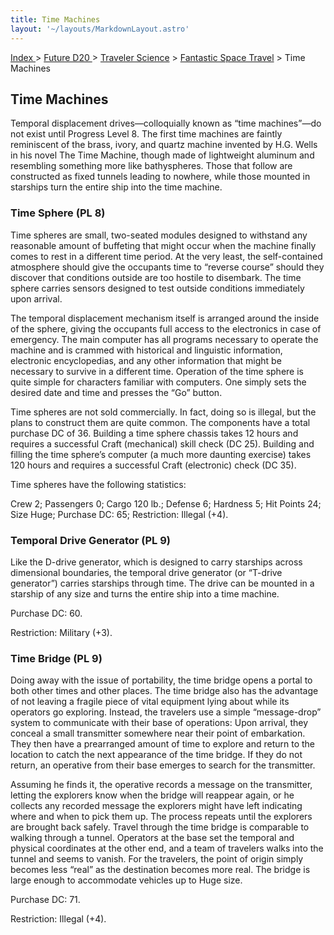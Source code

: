 ```yaml
---
title: Time Machines
layout: '~/layouts/MarkdownLayout.astro'
---
```


[ Index ](/) > [ Future D20 ](/future.d20.srd) > [Traveler Science](/future.d20.srd/traveler.science) > [Fantastic Space Travel](/future.d20.srd/traveler.science/fantastic.space.travel) > Time Machines

## Time Machines

Temporal displacement drives—colloquially known as “time machines”—do not
exist until Progress Level 8. The first time machines are faintly reminiscent
of the brass, ivory, and quartz machine invented by H.G. Wells in his novel
The Time Machine, though made of lightweight aluminum and resembling something
more like bathyspheres. Those that follow are constructed as fixed tunnels
leading to nowhere, while those mounted in starships turn the entire ship into
the time machine.

### Time Sphere (PL 8)

Time spheres are small, two-seated modules designed to withstand any
reasonable amount of buffeting that might occur when the machine finally comes
to rest in a different time period. At the very least, the self-contained
atmosphere should give the occupants time to “reverse course” should they
discover that conditions outside are too hostile to disembark. The time sphere
carries sensors designed to test outside conditions immediately upon arrival.

The temporal displacement mechanism itself is arranged around the inside of
the sphere, giving the occupants full access to the electronics in case of
emergency. The main computer has all programs necessary to operate the machine
and is crammed with historical and linguistic information, electronic
encyclopedias, and any other information that might be necessary to survive in
a different time. Operation of the time sphere is quite simple for characters
familiar with computers. One simply sets the desired date and time and presses
the “Go” button.

Time spheres are not sold commercially. In fact, doing so is illegal, but the
plans to construct them are quite common. The components have a total purchase
DC of 36. Building a time sphere chassis takes 12 hours and requires a
successful Craft (mechanical) skill check (DC 25). Building and filling the
time sphere’s computer (a much more daunting exercise) takes 120 hours and
requires a successful Craft (electronic) check (DC 35).

Time spheres have the following statistics:

Crew 2; Passengers 0; Cargo 120 lb.; Defense 6; Hardness 5; Hit Points 24;
Size Huge; Purchase DC: 65; Restriction: Illegal (+4).

### Temporal Drive Generator (PL 9)

Like the D-drive generator, which is designed to carry starships across
dimensional boundaries, the temporal drive generator (or “T-drive generator”)
carries starships through time. The drive can be mounted in a starship of any
size and turns the entire ship into a time machine.

Purchase DC: 60.

Restriction: Military (+3).

### Time Bridge (PL 9)

Doing away with the issue of portability, the time bridge opens a portal to
both other times and other places. The time bridge also has the advantage of
not leaving a fragile piece of vital equipment lying about while its operators
go exploring. Instead, the travelers use a simple “message-drop” system to
communicate with their base of operations: Upon arrival, they conceal a small
transmitter somewhere near their point of embarkation. They then have a
prearranged amount of time to explore and return to the location to catch the
next appearance of the time bridge. If they do not return, an operative from
their base emerges to search for the transmitter.

Assuming he finds it, the operative records a message on the transmitter,
letting the explorers know when the bridge will reappear again, or he collects
any recorded message the explorers might have left indicating where and when
to pick them up. The process repeats until the explorers are brought back
safely. Travel through the time bridge is comparable to walking through a
tunnel. Operators at the base set the temporal and physical coordinates at the
other end, and a team of travelers walks into the tunnel and seems to vanish.
For the travelers, the point of origin simply becomes less “real” as the
destination becomes more real. The bridge is large enough to accommodate
vehicles up to Huge size.

Purchase DC: 71.

Restriction: Illegal (+4).

